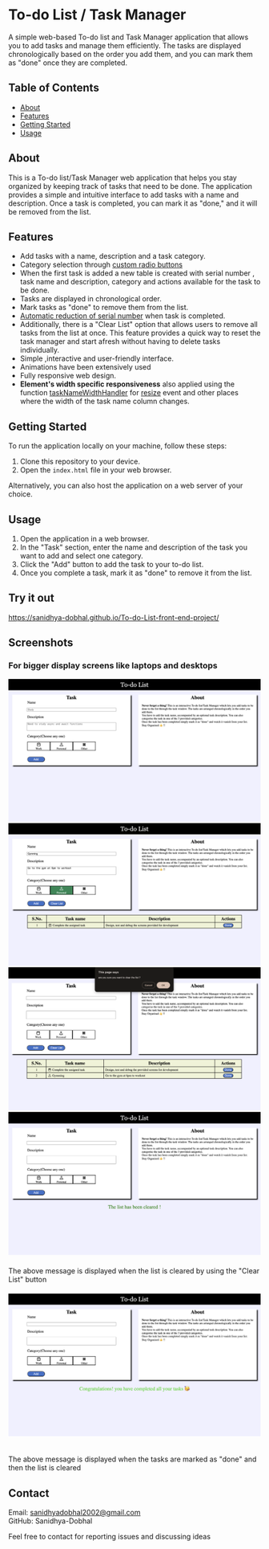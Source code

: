 # To-do List / Task Manager

A simple web-based To-do list and Task Manager application that allows you to add tasks and manage them efficiently. The tasks are displayed chronologically based on the order you add them, and you can mark them as "done" once they are completed.

## Table of Contents

- [About](#about)
- [Features](#features)
- [Getting Started](#getting-started)
- [Usage](#usage)

## About

This is a To-do list/Task Manager web application that helps you stay organized by keeping track of tasks that need to be done. The application provides a simple and intuitive interface to add tasks with a name and description. Once a task is completed, you can mark it as "done," and it will be removed from the list.

## Features

- Add tasks with a name, description and a task category.
- Category selection through <u>custom radio buttons</u>
- When the first task is added a new table is created with serial number , task name and description, category  and actions available for the task to be done.
- Tasks are displayed in chronological order.
- Mark tasks as "done" to remove them from the list.
- <u>Automatic reduction of serial number</u> when task is completed.
- Additionally, there is a "Clear List" option that allows users to remove all tasks from the list at once. This feature provides a quick way to reset the task manager and start afresh without having to delete tasks individually.
- Simple ,interactive and user-friendly interface.
- Animations have been extensively used
- Fully responsive web design.
- <b>Element's width specific responsiveness</b> also applied using the function <u>taskNameWidthHandler</u> for <u>resize</u> event and other places where the width of the task name column changes.

## Getting Started

To run the application locally on your machine, follow these steps:

1. Clone this repository to your device.
2. Open the `index.html` file in your web browser.

Alternatively, you can also host the application on a web server of your choice.

## Usage

1. Open the application in a web browser.
2. In the "Task" section, enter the name and description of the task you want to add and select one category.
3. Click the "Add" button to add the task to your to-do list.
4. Once you complete a task, mark it as "done" to remove it from the list.

## Try it out

https://sanidhya-dobhal.github.io/To-do-List-front-end-project/



## Screenshots

### For bigger display screens like laptops and desktops
<img src = "Screenshots/normalScreen.png">
<img src = "Screenshots/TaskForBigScreen.png">
<img src = "Screenshots/clearListConfirm.png">
<img src ="Screenshots/listCleared.png">
<div style ="height:20px;"></div>
The above message is displayed when the list is cleared by using the "Clear List" button 
<div style ="height:20px;"></div>
<img src = "Screenshots/taskCompleted.png">
<div style ="height:20px;"></div>

The above message is displayed when the tasks are marked as "done" and then the list is cleared


## Contact

Email: sanidhyadobhal2002@gmail.com<br>
GitHub: Sanidhya-Dobhal

Feel free to contact for reporting issues and discussing ideas
